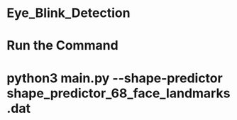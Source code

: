 # Eye_Blink_Detection
# Run the Command 
# python3 main.py --shape-predictor shape_predictor_68_face_landmarks.dat
